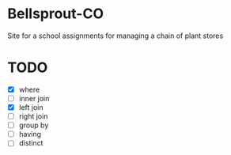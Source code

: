 # Bellsprout-CO
Site for a school assignments for managing a chain of plant stores

# TODO
- [x] where
- [ ] inner join
- [x] left join
- [ ] right join
- [ ] group by
- [ ] having
- [ ] distinct